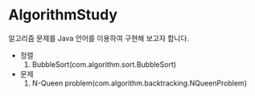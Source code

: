 # AlgorithmStudy

알고리즘 문제를 Java 언어를 이용하여 구현해 보고자 합니다.

* 정렬
    1. BubbleSort(com.algorithm.sort.BubbleSort)
* 문제
    1. N-Queen problem(com.algorithm.backtracking.NQueenProblem)
